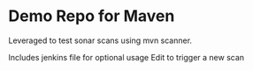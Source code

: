# Demo Repo for Maven
Leveraged to test sonar scans using mvn scanner.

Includes jenkins file for optional usage 
Edit to trigger a new scan 
